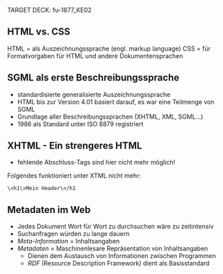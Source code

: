 TARGET DECK: fu-1877_KE02

## HTML vs. CSS
HTML = als Auszeichnungssprache (engl. markup language)
CSS = für Formatvorgaben für HTML und andere Dokumentensprachen

## SGML als erste Beschreibungssprache   
- standardisierte generalisierte Auszeichnungssprache
- HTML bis zur Version 4.01 basiert darauf, es war eine Teilmenge von SGML
- Grundlage aller Beschreibungssprachen (XHTML, XML, SGML...)
- 1986 als Standard unter ISO 8879 registriert

## XHTML - Ein strengeres HTML
- fehlende Abschluss-Tags sind hier nicht mehr möglich!

Folgendes funktioniert unter XTML nicht mehr:

```ad-note
\<h1\>Mein Header\</h1
```

## Metadaten im Web
- Jedes Dokument Wort für Wort zu durchsuchen wäre zu zeitintensiv
- Suchanfragen würden zu lange dauern
- *Meta-Information* = Inhaltsangaben
- *Metadaten* = Maschinenlesare Repräsentation von Inhaltsangaben
	- Dienen dem Austausch von Informationen zwischen Programmen
	- *RDF* (Resource Description Framework) dient als Basisstandard

## 